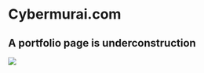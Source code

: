 # Cybermurai.com
## A portfolio page is underconstruction

<img src="https://intype.pl/cm/cm.gif" />
